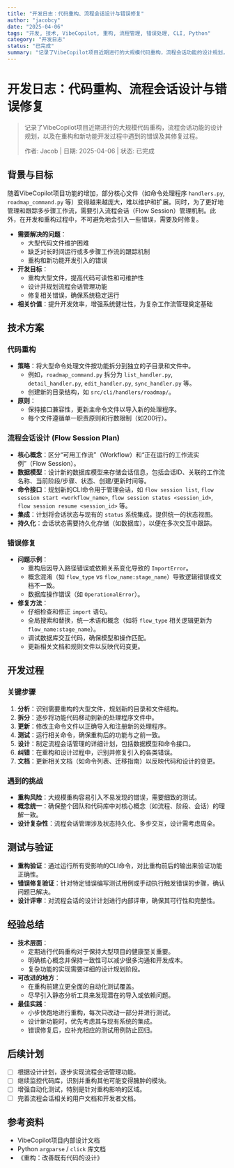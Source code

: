 ```yaml
---
title: "开发日志：代码重构、流程会话设计与错误修复"
author: "jacobcy"
date: "2025-04-06"
tags: "开发, 技术, VibeCopilot, 重构, 流程管理, 错误处理, CLI, Python"
category: "开发日志"
status: "已完成"
summary: "记录了VibeCopilot项目近期进行的大规模代码重构，流程会话功能的设计规划，以及在重构和新功能开发过程中遇到的错误及其修复过程。"
---
```


# 开发日志：代码重构、流程会话设计与错误修复

> 记录了VibeCopilot项目近期进行的大规模代码重构，流程会话功能的设计规划，以及在重构和新功能开发过程中遇到的错误及其修复过程。
>
> 作者: Jacob | 日期: 2025-04-06 | 状态: 已完成

## 背景与目标

随着VibeCopilot项目功能的增加，部分核心文件（如命令处理程序 `handlers.py`, `roadmap_command.py` 等）变得越来越庞大，难以维护和扩展。同时，为了更好地管理和跟踪多步骤工作流，需要引入流程会话（Flow Session）管理机制。此外，在开发和重构过程中，不可避免地会引入一些错误，需要及时修复。

- **需要解决的问题**：
  - 大型代码文件维护困难
  - 缺乏对长时间运行或多步骤工作流的跟踪机制
  - 重构和新功能开发引入的错误
- **开发目标**：
  - 重构大型文件，提高代码可读性和可维护性
  - 设计并规划流程会话管理功能
  - 修复相关错误，确保系统稳定运行
- **相关价值**：提升开发效率，增强系统健壮性，为复杂工作流管理奠定基础

## 技术方案

### 代码重构

- **策略**：将大型命令处理文件按功能拆分到独立的子目录和文件中。
  - 例如，`roadmap_command.py` 拆分为 `list_handler.py`, `detail_handler.py`, `edit_handler.py`, `sync_handler.py` 等。
  - 创建新的目录结构，如 `src/cli/handlers/roadmap/`。
- **原则**：
  - 保持接口兼容性，更新主命令文件以导入新的处理程序。
  - 每个文件遵循单一职责原则和行数限制（如200行）。

### 流程会话设计 (Flow Session Plan)

- **核心概念**：区分“可用工作流”（Workflow）和“正在运行的工作流实例”（Flow Session）。
- **数据模型**：设计新的数据库模型来存储会话信息，包括会话ID、关联的工作流名称、当前阶段/步骤、状态、创建/更新时间等。
- **命令接口**：规划新的CLI命令用于管理会话，如 `flow session list`, `flow session start <workflow_name>`, `flow session status <session_id>`, `flow session resume <session_id>` 等。
- **集成**：计划将会话状态与现有的 `status` 系统集成，提供统一的状态视图。
- **持久化**：会话状态需要持久化存储（如数据库），以便在多次交互中跟踪。

### 错误修复

- **问题示例**：
  - 重构后因导入路径错误或依赖关系变化导致的 `ImportError`。
  - 概念混淆（如 `flow_type` vs `flow_name:stage_name`）导致逻辑错误或文档不一致。
  - 数据库操作错误（如 `OperationalError`）。
- **修复方法**：
  - 仔细检查和修正 `import` 语句。
  - 全局搜索和替换，统一术语和概念（如将 `flow_type` 相关逻辑更新为 `flow_name:stage_name`）。
  - 调试数据库交互代码，确保模型和操作匹配。
  - 更新相关文档和规则文件以反映代码变更。

## 开发过程

### 关键步骤

1. **分析**：识别需要重构的大型文件，规划新的目录和文件结构。
2. **拆分**：逐步将功能代码移动到新的处理程序文件中。
3. **更新**：修改主命令文件以正确导入和注册新的处理程序。
4. **测试**：运行相关命令，确保重构后的功能与之前一致。
5. **设计**：制定流程会话管理的详细计划，包括数据模型和命令接口。
6. **纠错**：在重构和设计过程中，识别并修复引入的各类错误。
7. **文档**：更新相关文档（如命令列表、迁移指南）以反映代码和设计的变更。

### 遇到的挑战

- **重构风险**：大规模重构容易引入不易发现的错误，需要细致的测试。
- **概念统一**：确保整个团队和代码库中对核心概念（如流程、阶段、会话）的理解一致。
- **设计复杂性**：流程会话管理涉及状态持久化、多步交互，设计需考虑周全。

## 测试与验证

- **重构验证**：通过运行所有受影响的CLI命令，对比重构前后的输出来验证功能正确性。
- **错误修复验证**：针对特定错误编写测试用例或手动执行触发错误的步骤，确认问题已解决。
- **设计评审**：对流程会话的设计计划进行内部评审，确保其可行性和完整性。

## 经验总结

- **技术层面**：
  - 定期进行代码重构对于保持大型项目的健康至关重要。
  - 明确核心概念并保持一致性可以减少很多沟通和开发成本。
  - 复杂功能的实现需要详细的设计规划阶段。
- **可改进的地方**：
  - 在重构前建立更全面的自动化测试覆盖。
  - 尽早引入静态分析工具来发现潜在的导入或依赖问题。
- **最佳实践**：
  - 小步快跑地进行重构，每次只改动一部分并进行测试。
  - 设计新功能时，优先考虑其与现有系统的集成。
  - 错误修复后，应补充相应的测试用例防止回归。

## 后续计划

- [ ] 根据设计计划，逐步实现流程会话管理功能。
- [ ] 继续监控代码库，识别并重构其他可能变得臃肿的模块。
- [ ] 增强自动化测试，特别是针对重构影响的区域。
- [ ] 完善流程会话相关的用户文档和开发者文档。

## 参考资料

- VibeCopilot项目内部设计文档
- Python `argparse` / `click` 库文档
- 《重构：改善既有代码的设计》
